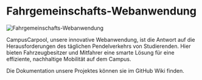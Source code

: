 # Fahrgemeinschafts-Webanwendung

![Fahrgemeinschafts-Webanwendung](link_zum_bild.jpg)

CampusCarpool, unsere innovative Webanwendung, ist die Antwort auf die Herausforderungen des täglichen Pendelverkehrs von Studierenden. Hier bieten Fahrzeugbesitzer und Mitfahrer eine smarte Lösung für eine effiziente, nachhaltige Mobilität auf dem Campus.

Die Dokumentation unsere Projektes können sie im GitHub Wiki finden.


